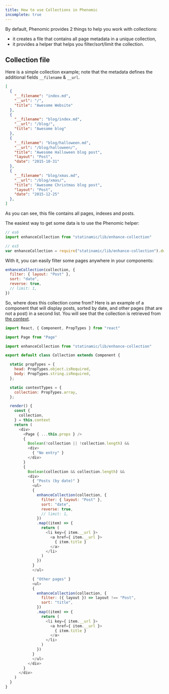 ```yaml
---
title: How to use Collections in Phenomic
incomplete: true
---
```


By default, Phenomic provides 2 things to help you work with collections:

- it creates a file that contains all page metadata in a unique collection,
- it provides a helper that helps you filter/sort/limit the collection.

## Collection file

Here is a simple collection example; note that the metadata defines the
additional fields `__filename` & `__url`.

```json
[
  {
    "__filename": "index.md",
    "__url": "/",
    "title": "Awesome Website"
  },
  {
    "__filename": "blog/index.md",
    "__url": "/blog/",
    "title": "Awesome blog"
  },
  {
    "__filename": "blog/halloween.md",
    "__url": "/blog/halloween/",
    "title": "Awesome Halloween blog post",
    "layout": "Post",
    "date": "2015-10-31"
  },
  {
    "__filename": "blog/xmas.md",
    "__url": "/blog/xmas/",
    "title": "Awesome Christmas blog post",
    "layout": "Post",
    "date": "2015-12-25"
  },
]
```

As you can see, this file contains all pages, indexes and posts.

The easiest way to get some data is to use the Phenomic helper:

```js
// es6
import enhanceCollection from "statinamic/lib/enhance-collection"

// es5
var enhanceCollection = require("statinamic/lib/enhance-collection").default
```

With it, you can easily filter some pages anywhere in your components:

```js
enhanceCollection(collection, {
  filter: { layout: "Post" },
  sort: "date",
  reverse: true,
  // limit: 1,
})
```

So, where does this collection come from? Here is an example of a component
that will display posts, sorted by date, and other pages (that are not a post)
in a second list. You will see that the collection is retrieved from
[the context](https://facebook.github.io/react/docs/context.html).

```js
import React, { Component, PropTypes } from "react"

import Page from "Page"

import enhanceCollection from "statinamic/lib/enhance-collection"

export default class Collection extends Component {

  static propTypes = {
    head: PropTypes.object.isRequired,
    body: PropTypes.string.isRequired,
  };

  static contextTypes = {
    collection: PropTypes.array,
  };

  render() {
    const {
      collection,
    } = this.context
    return (
      <div>
        <Page { ...this.props } />
        {
          Boolean(!collection || !collection.length) &&
          <div>
            { "No entry" }
          </div>
        }
        {
          Boolean(collection && collection.length) &&
          <div>
            { "Posts (by date)" }
            <ul>
            {
              enhanceCollection(collection, {
                filter: { layout: "Post" },
                sort: "date",
                reverse: true,
                // limit: 1,
              })
              .map((item) => {
                return (
                  <li key={ item.__url }>
                    <a href={ item.__url }>
                      { item.title }
                    </a>
                  </li>
                )
              })
            }
            </ul>

            { "Other pages" }
            <ul>
            {
              enhanceCollection(collection, {
                filter: ({ layout }) => layout !== "Post",
                sort: "title",
              })
              .map((item) => {
                return (
                  <li key={ item.__url }>
                    <a href={ item.__url }>
                      { item.title }
                    </a>
                  </li>
                )
              })
            }
            </ul>
          </div>
        }
      </div>
    )
  }
}
```
